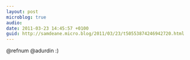 ```yaml
---
layout: post
microblog: true
audio: 
date: 2011-03-23 14:45:57 +0100
guid: http://samdeane.micro.blog/2011/03/23/t50553874246942720.html
---
```

@refnum @adurdin :)
